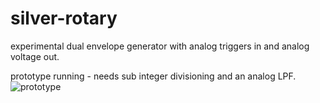 # silver-rotary

experimental dual envelope generator with analog triggers in and analog voltage out.

prototype running - needs sub integer divisioning and an analog LPF.
![prototype](https://github.com/star-fs/silver-rotary/blob/main/PXL_20230728_032619157.MP.jpg?raw=true)

